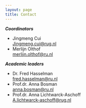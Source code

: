 ```yaml
---
layout: page
title: Contact
---
```


***Coordinators***

- Jingmeng Cui  
  [Jingmeng.cui@rug.nl](mailto:Jingmeng.cui@rug.nl)
- Merlijn Olthof  
  [merlijn.olthof@ru.nl](mailto:merlijn.olthof@ru.nl)

***Academic leaders***

- Dr. Fred Hasselman  
  [fred.hasselman@ru.nl](mailto:fred.hasselman@ru.nl)
- Prof.dr. Anna Bosman  
  [anna.bosman@ru.nl](mailto:anna.bosman@ru.nl)
- Prof.dr. Anna Lichtwarck-Aschoff  
  [A.lichtwarck-aschoff@rug.nl](mailto:A.lichtwarck-aschoff@rug.nl)